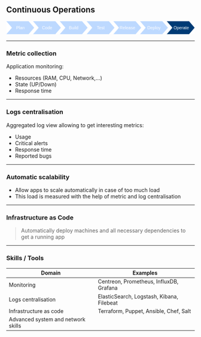 ## Continuous Operations
<img src="images/release-cycle/release-cycle-operate.png" style="background:none; border:none; box-shadow:none;"/>

----

### Metric collection

Application monitoring:
* Resources (RAM, CPU, Network,...)
* State (UP/Down)
* Response time

----

### Logs centralisation

Aggregated log view allowing to get interesting metrics:
* Usage
* Critical alerts
* Response time
* Reported bugs

----

### Automatic scalability

* Allow apps to scale automatically in case of too much load
* This load is measured with the help of metric and log centralisation

----

### Infrastructure as Code

> Automatically deploy machines and all necessary dependencies to get a running app

----

### Skills / Tools

Domain | Examples
--- | ---
Monitoring | Centreon, Prometheus, InfluxDB, Grafana
Logs centralisation | ElasticSearch, Logstash, Kibana, Filebeat
Infrastructure as code | Terraform, Puppet, Ansible, Chef, Salt
| Advanced system and network skills
